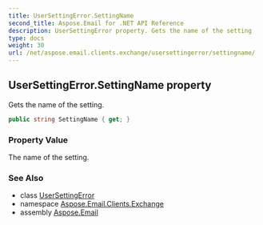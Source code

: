 ```yaml
---
title: UserSettingError.SettingName
second_title: Aspose.Email for .NET API Reference
description: UserSettingError property. Gets the name of the setting
type: docs
weight: 30
url: /net/aspose.email.clients.exchange/usersettingerror/settingname/
---
```

## UserSettingError.SettingName property

Gets the name of the setting.

```csharp
public string SettingName { get; }
```

### Property Value

The name of the setting.

### See Also

* class [UserSettingError](../)
* namespace [Aspose.Email.Clients.Exchange](../../usersettingerror/)
* assembly [Aspose.Email](../../../)


